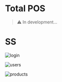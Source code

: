 # Total POS

> ⚠️ In development...

# SS

![login](".github/assets/totalpos-login.png")

![users](".github/assets/totalpos-users.png")

![products](".github/assets/totalpos-products.png")
